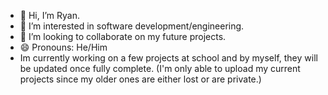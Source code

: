 - 👋 Hi, I’m Ryan.
- 👀 I’m interested in software development/engineering.
- 💞️ I’m looking to collaborate on my future projects.
- 😄 Pronouns: He/Him
- Im currently working on a few projects at school and by myself, they will be updated once fully complete. (I'm only able to upload my current projects since my older ones are either lost or are private.)

<!---
aryanp8/aryanp8 is a ✨ special ✨ repository because its `README.md` (this file) appears on your GitHub profile.
You can click the Preview link to take a look at your changes.
--->
